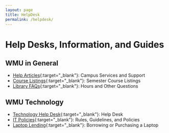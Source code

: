 ```yaml
---
layout: page
title: HelpDesk
permalink: /helpdesk/
---
```


# Help Desks, Information, and Guides


## WMU in General

* [Help Articles](https://go.wmich.edu/s/articles){:target="_blank"}: Campus Services and Support
* [Course Listings](https://bssp4.cc.wmich.edu:8440/BPROD/wskctlg.wskctlg_menu){:target="_blank"}: Semester Course Listings
* [Library FAQs](https://wmich.libanswers.com/){:target="_blank"}: Hours and Other Questions


## WMU Technology

* [Technology Help Desk](https://wmich.edu/it/helpdesk){:target="_blank"}: Help Desk 
* [IT Policies](https://wmich.edu/it/rules){:target="_blank"}: Rules, Guidelines, and Policies
* [Laptop Lending](https://wmich.libanswers.com/faq/293728){:target="_blank"}: Borrowing or Purchasing a Laptop










